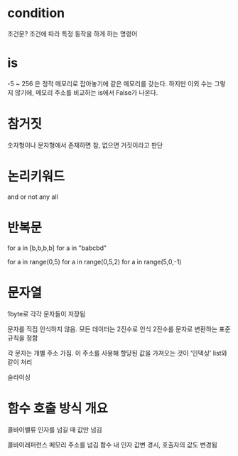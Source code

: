 <h1 id="condition">condition</h1>
<p>조건문? 조건에 따라 특정 동작을 하게 하는 명령어</p>
<h1 id="is">is</h1>
<p>-5 ~ 256 은 정적 메모리로 잡아놓기에 같은 메모리를 갖는다.
하지만 이외 수는 그렇지 않기에, 메모리 주소를 비교하는 is에서 False가 나온다.</p>
<h1 id="참거짓">참거짓</h1>
<p>숫자형이나 문자형에서 존재하면 참, 없으면 거짓이라고 판단</p>
<h1 id="논리키워드">논리키워드</h1>
<p>and or not
any all</p>
<h1 id="반복문">반복문</h1>
<p>for a in [b,b,b,b]
for a in &quot;babcbd&quot;</p>
<p>for a in range(0,5)
for a in range(0,5,2)
for a in range(5,0,-1)</p>
<h1 id="문자열">문자열</h1>
<p>1byte로 각각 문자들이 저장됨</p>
<p>문자를 직접 인식하지 않음. 모든 데이터는 2진수로 인식
2진수를 문자로 변환하는 표준 규칙을 정함</p>
<p>각 문자는 개별 주소 가짐. 이 주소를 사용해 할당된 값을 가져오는 것이 '인덱싱'
list와 같이 처리</p>
<p>슬라이싱 </p>
<h1 id="함수-호출-방식-개요">함수 호출 방식 개요</h1>
<p>콜바이밸류
인자를 넘길 때 값만 넘김</p>
<p>콜바이레퍼런스
메모리 주소를 넘김
함수 내 인자 값변 경시, 호출자의 값도 변경됨</p>